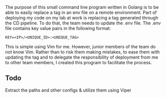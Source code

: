 The purpose of this small command line program written in Golang is to be able to easily replace a tag in an env file on a remote environment.
Part of deploying my code on my lab at work is replacing a tag generated through the CD pipeline. To do that, the team needs to update the .env file. The .env file contains key value pairs in the following format:

```
KEY=<IP>/<UNIQUE_ID>:<UNIQUE_TAG>
```

This is simple using Vim for me. However, junior members of the team do not know Vim. Rather than to risk them making mistakes, to ease them with updating the tag and to delegate the responsibility of deployment from me to other team members, I created this program to facilitate the process.

## Todo
Extract the paths and other configs & utilize them using Viper